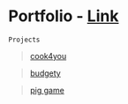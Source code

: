 # Portfolio - [Link](https://ivilinstoyanov.github.io/)

```
Projects
```
> [cook4you](https://cook4you.netlify.com/)

> [budgety](https://ivilinstoyanov.github.io/budgety/)

> [pig game](https://ivilinstoyanov.github.io/pig-game/)


